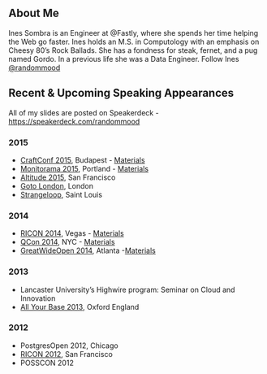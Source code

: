 ## About Me
Ines Sombra is an Engineer at @Fastly, where she spends her time helping the Web go faster. Ines holds an M.S. in Computology with an emphasis on Cheesy 80’s Rock Ballads. She has a fondness for steak, fernet, and a pug named Gordo. In a previous life she was a Data Engineer. Follow Ines [@randommood](https://twitter.com/randommood)

## Recent & Upcoming Speaking Appearances

All of my slides are posted on Speakerdeck - https://speakerdeck.com/randommood

### 2015
* [CraftConf 2015](craft-conf.com/2015), Budapest - [Materials](https://github.com/randommood/Craftconf2015)
* [Monitorama 2015](http://monitorama.com/), Portland - [Materials](https://github.com/Randommood/ZerotoCapacityPlanning)
* [Altitude 2015](https://fastly.com/altitude), San Francisco
* [Goto London](), London
* [Strangeloop](), Saint Louis


### 2014
* [RICON 2014](http://ricon.io/archive/2014/index.html), Vegas - [Materials](https://github.com/randommood/ricon2014)
* [QCon 2014](https://qconnewyork.com/ny2014/schedule-2014.html), NYC - [Materials](https://github.com/Randommood/QConNYC2014)
* [GreatWideOpen 2014](http://greatwideopen.org/2014/), Atlanta -[Materials](https://github.com/Randommood/GreatWideOpen2014)

### 2013
* Lancaster University’s Highwire program: Seminar on Cloud and Innovation
* [All Your Base 2013](), Oxford England

### 2012
* PostgresOpen 2012, Chicago
* [RICON 2012](http://ricon.io/archive/2012/index.html), San Francisco
* POSSCON 2012
